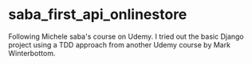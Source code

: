 # saba_first_api_onlinestore

Following Michele saba's course on Udemy.
I tried out the basic Django project using a TDD approach from another Udemy course by Mark Winterbottom.
